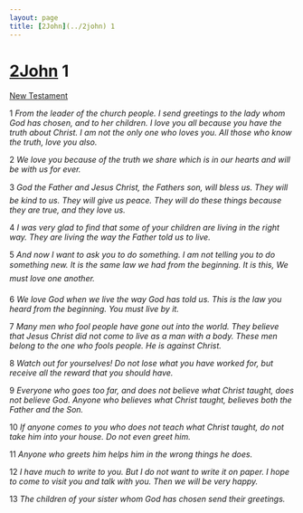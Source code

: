 ```yaml
---
layout: page
title: [2John](../2john) 1
---
```


# [2John](../2john) 1

[New Testament](/new-testament)

1 _From the leader of the church people. I send greetings to the lady whom God has chosen,  and to her children. I love you all because you have the truth about Christ. I am not the only one who loves you. All those who know the truth, love you also._

2 _We love you because of the truth we share which is in our hearts and will be with us for ever._

3 _God the Father and Jesus Christ, the Fathers son, will bless us. They will be kind to us.  They will give us peace. They will do these things because they are true, and they love us._

4 _I was very glad to find that some of your children are living in the right way. They are living the way the Father told us to live._

5 _And now I want to ask you to do something. I am not telling you to do something new. It is the same law we had from the beginning. It is this, We must love one another._

6 _We love God when we live the way God has told us. This is the law you heard from the beginning. You must live by it._

7 _Many men who fool people have gone out into the world. They believe that Jesus Christ did not come to live as a man with a body. These men belong to the one who fools people. He is against Christ._

8 _Watch out for yourselves! Do not lose what you have worked for, but receive all the reward that you should have._

9 _Everyone who goes too far, and does not believe what Christ taught, does not believe God. Anyone who believes what Christ taught, believes both the Father and the Son._

10 _If anyone comes to you who does not teach what Christ taught, do not take him into your house. Do not even greet him._

11 _Anyone who greets him helps him in the wrong things he does._

12 _I have much to write to you. But I do not want to write it on paper. I hope to come to visit you and talk with you. Then we will be very happy._

13 _The children of your sister whom God has chosen send their greetings._

